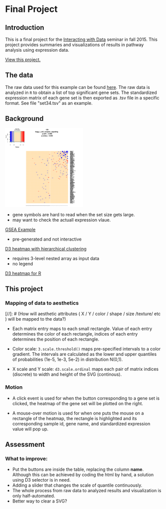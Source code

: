 # Final Project

## Introduction

This is a final project for the
[Interacting with Data](https://github.com/Brown-BIOL2430-S04-Fall2015/syllabus)
seminar in fall 2015. This project provides summaries and
visualizations of results in pathway analysis using expression data.


[View this project.](https://rawgit.com/jamiezhang/finalproject/master/index.html)

## The data

The raw data used for this example can be found [here](http://www.ncbi.nlm.nih.gov/sites/GDSbrowser?acc=GDS3716). The raw data is analyzed in `R` to obtain a list of top significant gene sets. The standardized expression matrix of each gene set is then exported as .tsv file in a specific format. See file "set34.tsv" as an example.

## Background

<img  src="https://github.com/jamiezhang/finalproject/blob/master/r_heatmap.PNG" alt="A typical heatmap in R" style="width:
250px;"/>

- gene symbols are hard to read when the set size gets large.
- may want to check the actuall expression vlaue.

[GSEA Example](http://software.broadinstitute.org/gsea/resources/gsea_pnas_results/diabetes_C2.Gsea/index.html)

- pre-generated and not interactive

[D3 heatmap with hierarchical clustering](http://blog.nextgenetics.net/demo/entry0044/)

- requires 3-level nested array as input data
- no legend

[D3 heatmap for R](http://rpubs.com/jcheng/mtcars-heatmap)


## This project

### Mapping of data to aesthetics

[//]: # (How will aesthetic attributes ( X / Y / color / shape / size /texture/ etc ) will be mapped to the data?)

- Each matrix entry maps to each small rectangle. Value of each entry determines the color of each rectangle, indices of each entry determines the position of each rectangle.

- Color scale: `3.scale.threshold()` maps pre-specified intervals to a color gradient. The intervals are calculated as the lower and upper quantiles of probabilities (1e-5, 1e-3, 5e-2) in distribution N(0,1).

- X scale and Y scale: `d3.scale.ordinal` maps each pair of matrix indices (discrete) to width and height of the SVG (continous).

### Motion

- A click event is used for when the button corresponding to a gene set is clicked, the heatmap of the gene set will be plotted on the right.

- A mouse-over motion is used for when one puts the mouse on a
rectangle of the heatmap, the rectangle is highlighted and its corresponding sample id, gene name, and standardized expression value will pop up.

## Assessment

### What to improve:

- Put the buttons are inside the table, replacing the column **name**. Although this can be achieved by coding the html by hand, a solution using D3 selector is in need.
- Adding a slider that changes the scale of quantile continuously.
- The whole process from raw data to analyzed results and visualization is only  half-automated.
- Better way to clear a SVG?

